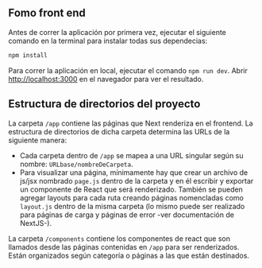 ## Fomo front end

Antes de correr la aplicación por primera vez, ejecutar el siguiente comando en la terminal para instalar todas sus dependecias:

```bash
npm install
```

Para correr la aplicación en local, ejecutar el comando `npm run dev`. Abrir [http://localhost:3000](http://localhost:3000) en el navegador para ver el resultado.

## Estructura de directorios del proyecto

La carpeta `/app` contiene las páginas que Next renderiza en el frontend. La estructura de directorios de dicha carpeta determina las URLs de la siguiente manera:
- Cada carpeta dentro de `/app` se mapea a una URL singular según su nombre: `URLbase/nombreDeCarpeta`.
- Para visualizar una página, mínimamente hay que crear un archivo de js/jsx nombrado `page.js` dentro de la carpeta y en él escribir y exportar un componente de React que será renderizado. También se pueden agregar layouts para cada ruta creando páginas nomencladas como `layout.js` dentro de la misma carpeta (lo mismo puede ser realizado para páginas de carga y páginas de error -ver documentación de NextJS-).

La carpeta `/components` contiene los componentes de react que son llamados desde las páginas contenidas en `/app` para ser renderizados. Están organizados según categoría o páginas a las que están destinados.
